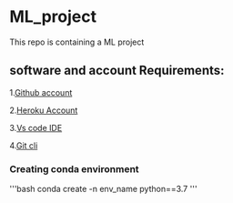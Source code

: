 # ML_project
This repo is containing a ML project

## software and account Requirements:

1.[Github account](https://github.com/) 

2.[Heroku Account](https://www.heroku.com/)

3.[Vs code IDE](https://code.visualstudio.com/download)

4.[Git cli](https://git-scm.com/downloads)

### Creating conda environment
'''bash
conda create -n  env_name python==3.7
'''